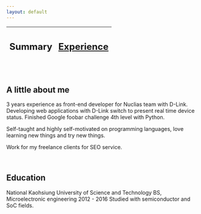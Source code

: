 ```yaml
---
layout: default
---
```


| <h2> Summary </h2> | <h2>[Experience](./experience.html)</h2> |
| ------------------ | ---------------------------------------- |

<br />

## A little about me
3 years experience as front-end developer for Nuclias team with D-Link.
Developing web applications with D-Link switch to present real time device status.
Finished Google foobar challenge 4th level with Python.  
  
Self-taught and highly self-motivated on programming languages, love learning new things and try new things.  
  
Work for my freelance clients for SEO service.  
  
<br />

## Education
National Kaohsiung University of Science and Technology
BS, Microelectronic engineering 2012 - 2016
Studied with semiconductor and SoC fields.
